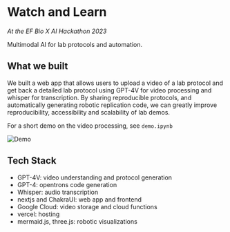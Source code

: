 # Watch and Learn

_At the EF Bio X AI Hackathon 2023_

Multimodal AI for lab protocols and automation.

## What we built

We built a web app that allows users to upload a video of a lab protocol and get back a detailed lab protocol using GPT-4V for video processing and whisper for transcription. By sharing reproducible protocols, and automatically generating robotic replication code, we can greatly improve reproducibility, accessibility and scalability of lab demos.

For a short demo on the video processing, see `demo.ipynb`

![Demo](demo.png)

## Tech Stack

- GPT-4V: video understanding and protocol generation
- GPT-4: opentrons code generation
- Whisper: audio transcription
- nextjs and ChakraUI: web app and frontend
- Google Cloud: video storage and cloud functions
- vercel: hosting
- mermaid.js, three.js: robotic visualizations

